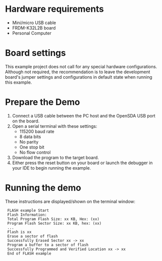Hardware requirements
=====================
- Mini/micro USB cable
- FRDM-K32L2B board
- Personal Computer

Board settings
==============
This example project does not call for any special hardware configurations.
Although not required, the recommendation is to leave the development board's jumper settings
and configurations in default state when running this example.

Prepare the Demo
================
1. Connect a USB cable between the PC host and the OpenSDA USB port on the board.
2. Open a serial terminal with these settings:
    - 115200 baud rate
    - 8 data bits
    - No parity
    - One stop bit
    - No flow control
3. Download the program to the target board.
4. Either press the reset button on your board or launch the debugger in your IDE to begin running the example.

Running the demo
================
These instructions are displayed/shown on the terminal window:
~~~~~~~~~~~~
 FLASH example Start
 Flash Information: 
 Total Program Flash Size: xx KB, Hex: (xx)
 Program Flash Sector Size: xx KB, hex: (xx)
 ...
 Flash is xx
 Erase a sector of flash
 Successfully Erased Sector xx -> xx
 Program a buffer to a sector of flash
 Successfully Programmed and Verified Location xx -> xx
 End of FLASH example
~~~~~~~~~~~~
